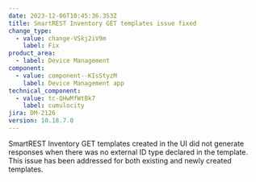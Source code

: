 ```yaml
---
date: 2023-12-06T10:45:36.353Z
title: SmartREST Inventory GET templates issue fixed
change_type:
  - value: change-VSkj2iV9m
    label: Fix
product_area:
  - label: Device Management
component:
  - value: component--KIsStyzM
    label: Device Management app
technical_component:
  - value: tc-QHwMfWtBk7
    label: cumulocity
jira: DM-2126
version: 10.18.7.0
---
```

SmartREST Inventory GET templates created in the UI did not generate responses when there was no external ID type declared in the template. This issue has been addressed for both existing and newly created templates.
